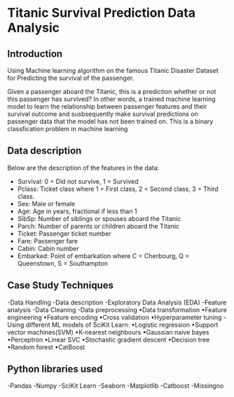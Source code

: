 # Titanic Survival Prediction Data Analysic 

## Introduction
Using Machine learning algorithm on the famous Titanic Disaster Dataset for Predicting the survival of the passenger.

Given a passenger aboard the Titanic, this is a prediction whether or not this passenger has survived? In other words, a trained machine learning model to learn the relationship between passenger features and their survival outcome and susbsequently make survival predictions on passenger data that the model has not been trained on. This is a binary classfication problem in machine learning

## Data description
Below are the description of the features in the data:
- Survival: 0 = Did not survive, 1 = Survived
- Pclass: Ticket class where 1 = First class, 2 = Second class, 3 = Third class.
- Sex: Male or female
- Age: Age in years, fractional if less than 1
- SibSp: Number of siblings or spouses aboard the Titanic
- Parch: Number of parents or children aboard the Titanic
- Ticket: Passenger ticket number
- Fare: Passenger fare
- Cabin: Cabin number
- Embarked: Point of embarkation where C = Cherbourg, Q = Queenstown, S = Southampton


## Case Study Techniques
-Data Handling
-Data description
-Exploratory Data Analysis (EDA)
-Feature analysis
-Data Cleaning
-Data preprocessing
       •Data transformation
       •Feature engineering
       •Feature encoding
       •Cross validation
       •Hyperparameter tuning
-Using different ML models of SciKit Learn:
       •Logistic regression
       •Support vector machines(SVM)
       •K-nearest neighbours
       •Gaussian naive bayes
       •Perceptron
       •Linear SVC
       •Stochastic gradient descent
       •Decision tree
       •Random forest
       •CatBoost
       
       
## Python libraries used
-Pandas
-Numpy
-SciKit Learn
-Seaborn
-Matplotlib
-Catboost
-Missingno
